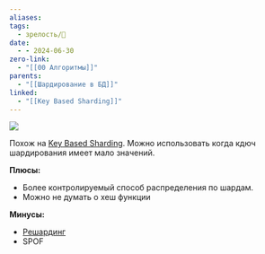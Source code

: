 ```yaml
---
aliases: 
tags:
  - зрелость/🌱
date:
  - - 2024-06-30
zero-link:
  - "[[00 Алгоритмы]]"
parents:
  - "[[Шардирование в БД]]"
linked:
  - "[[Key Based Sharding]]"
---
```

![](Pasted%20image%2020240630110840.png)

Похож на [Key Based Sharding](Key%20Based%20Sharding.md). Можно использовать когда кдюч шардирования имеет мало значений.

**Плюсы:**
- Более контролируемый способ распределения по шардам.
- Можно не думать о хеш функции

**Минусы:**
- [Решардинг](_inbox/Решардинг.md)
- SPOF